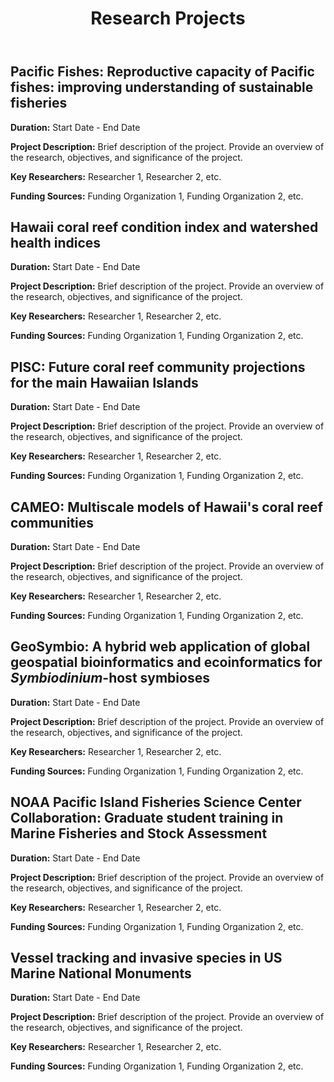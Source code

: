 <!DOCTYPE html>
<html lang="en">
<head>
  <meta charset="UTF-8">
  <meta name="viewport" content="width=device-width, initial-scale=1.0">
  <title>Research</title>
<!-- Link to your CSS file -->
 <link rel="stylesheet" href="/css/research.css">
</head>
<body>

  <header>
    <h1>Research Projects</h1>
  </header>


<main>
    <section class="research-container">
        <!-- Project 1 -->
        <div class="research-project" id="project1">
            <h2>Pacific Fishes: Reproductive capacity of Pacific fishes: improving understanding of sustainable fisheries</h2>
            <p><strong>Duration:</strong> Start Date - End Date</p>
            <p><strong>Project Description:</strong> Brief description of the project. Provide an overview of the research, objectives, and significance of the project.</p>
            <p><strong>Key Researchers:</strong> Researcher 1, Researcher 2, etc.</p>
            <p><strong>Funding Sources:</strong> Funding Organization 1, Funding Organization 2, etc.</p>
        </div>
        <!-- Project 2 -->
        <div class="research-project" id="project2">
            <h2>Hawaii coral reef condition index and watershed health indices</h2>
            <p><strong>Duration:</strong> Start Date - End Date</p>
            <p><strong>Project Description:</strong> Brief description of the project. Provide an overview of the research, objectives, and significance of the project.</p>
            <p><strong>Key Researchers:</strong> Researcher 1, Researcher 2, etc.</p>
            <p><strong>Funding Sources:</strong> Funding Organization 1, Funding Organization 2, etc.</p>
        </div>
        <!-- Project 3 -->
        <div class="research-project" id="project3">
            <h2>PISC: Future coral reef community projections for the main Hawaiian Islands</h2>
            <p><strong>Duration:</strong> Start Date - End Date</p>
            <p><strong>Project Description:</strong> Brief description of the project. Provide an overview of the research, objectives, and significance of the project.</p>
            <p><strong>Key Researchers:</strong> Researcher 1, Researcher 2, etc.</p>
            <p><strong>Funding Sources:</strong> Funding Organization 1, Funding Organization 2, etc.</p>
        </div>
        <!-- Project 4 -->
        <div class="research-project" id="project4">
            <h2>CAMEO: Multiscale models of Hawaii's coral reef communities</h2>
            <p><strong>Duration:</strong> Start Date - End Date</p>
            <p><strong>Project Description:</strong> Brief description of the project. Provide an overview of the research, objectives, and significance of the project.</p>
            <p><strong>Key Researchers:</strong> Researcher 1, Researcher 2, etc.</p>
            <p><strong>Funding Sources:</strong> Funding Organization 1, Funding Organization 2, etc.</p>
        </div>
        <!-- Project 5 -->
        <div class="research-project" id="project5">
            <h2>GeoSymbio: A hybrid web application of global geospatial bioinformatics and ecoinformatics for <em>Symbiodinium</em>-host symbioses</h2>
            <p><strong>Duration:</strong> Start Date - End Date</p>
            <p><strong>Project Description:</strong> Brief description of the project. Provide an overview of the research, objectives, and significance of the project.</p>
            <p><strong>Key Researchers:</strong> Researcher 1, Researcher 2, etc.</p>
            <p><strong>Funding Sources:</strong> Funding Organization 1, Funding Organization 2, etc.</p>
        </div>
        <!-- Project 6 -->
        <div class="research-project" id="project6">
            <h2>NOAA Pacific Island Fisheries Science Center Collaboration: Graduate student training in Marine Fisheries and Stock Assessment</h2>
            <p><strong>Duration:</strong> Start Date - End Date</p>
            <p><strong>Project Description:</strong> Brief description of the project. Provide an overview of the research, objectives, and significance of the project.</p>
            <p><strong>Key Researchers:</strong> Researcher 1, Researcher 2, etc.</p>
            <p><strong>Funding Sources:</strong> Funding Organization 1, Funding Organization 2, etc.</p>
        </div>
        <!-- Project 7 -->
        <div class="research-project" id="project7">
            <h2>Vessel tracking and invasive species in US Marine National Monuments</h2>
            <p><strong>Duration:</strong> Start Date - End Date</p>
            <p><strong>Project Description:</strong> Brief description of the project. Provide an overview of the research, objectives, and significance of the project.</p>
            <p><strong>Key Researchers:</strong> Researcher 1, Researcher 2, etc.</p>
            <p><strong>Funding Sources:</strong> Funding Organization 1, Funding Organization 2, etc.</p>
        </div>
    </section>
</main>

